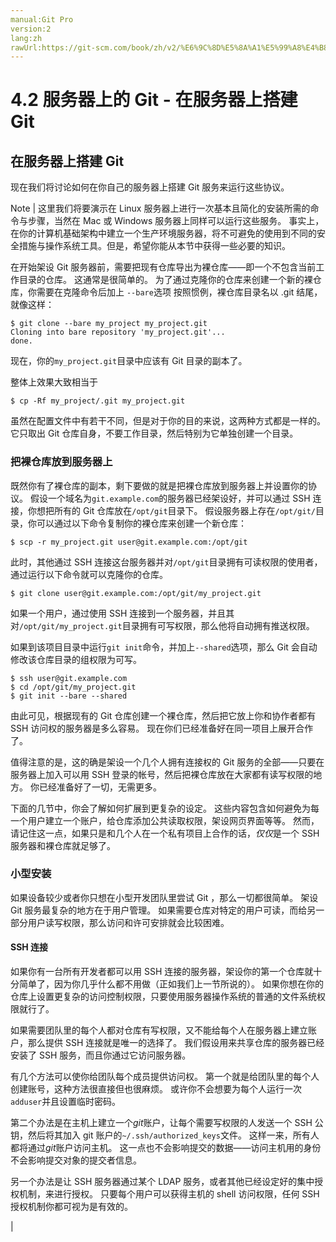 ```yaml
---
manual:Git Pro
version:2
lang:zh
rawUrl:https://git-scm.com/book/zh/v2/%E6%9C%8D%E5%8A%A1%E5%99%A8%E4%B8%8A%E7%9A%84-Git-%E5%9C%A8%E6%9C%8D%E5%8A%A1%E5%99%A8%E4%B8%8A%E6%90%AD%E5%BB%BA-Git
---
```



# 4.2 服务器上的 Git - 在服务器上搭建 Git

## 在服务器上搭建 Git<a name="r_git_on_the_server"></a>


现在我们将讨论如何在你自己的服务器上搭建 Git 服务来运行这些协议。



Note | 这里我们将要演示在 Linux 服务器上进行一次基本且简化的安装所需的命令与步骤，当然在 Mac 或 Windows 服务器上同样可以运行这些服务。 事实上，在你的计算机基础架构中建立一个生产环境服务器，将不可避免的使用到不同的安全措施与操作系统工具。但是，希望你能从本节中获得一些必要的知识。 




在开始架设 Git 服务器前，需要把现有仓库导出为裸仓库——即一个不包含当前工作目录的仓库。 这通常是很简单的。 为了通过克隆你的仓库来创建一个新的裸仓库，你需要在克隆命令后加上 `--bare`选项 按照惯例，裸仓库目录名以 .git 结尾，就像这样：



```
$ git clone --bare my_project my_project.git
Cloning into bare repository 'my_project.git'...
done.
```




现在，你的`my_project.git`目录中应该有 Git 目录的副本了。




整体上效果大致相当于



```
$ cp -Rf my_project/.git my_project.git
```




虽然在配置文件中有若干不同，但是对于你的目的来说，这两种方式都是一样的。 它只取出 Git 仓库自身，不要工作目录，然后特别为它单独创建一个目录。



### 把裸仓库放到服务器上<a name="r_bare_repo"></a>


既然你有了裸仓库的副本，剩下要做的就是把裸仓库放到服务器上并设置你的协议。 假设一个域名为`git.example.com`的服务器已经架设好，并可以通过 SSH 连接，你想把所有的 Git 仓库放在`/opt/git`目录下。 假设服务器上存在`/opt/git/`目录，你可以通过以下命令复制你的裸仓库来创建一个新仓库：



```
$ scp -r my_project.git user@git.example.com:/opt/git
```




此时，其他通过 SSH 连接这台服务器并对`/opt/git`目录拥有可读权限的使用者，通过运行以下命令就可以克隆你的仓库。



```
$ git clone user@git.example.com:/opt/git/my_project.git
```




如果一个用户，通过使用 SSH 连接到一个服务器，并且其对`/opt/git/my_project.git`目录拥有可写权限，那么他将自动拥有推送权限。




如果到该项目目录中运行`git init`命令，并加上`--shared`选项，那么 Git 会自动修改该仓库目录的组权限为可写。



```
$ ssh user@git.example.com
$ cd /opt/git/my_project.git
$ git init --bare --shared
```




由此可见，根据现有的 Git 仓库创建一个裸仓库，然后把它放上你和协作者都有 SSH 访问权的服务器是多么容易。 现在你们已经准备好在同一项目上展开合作了。




值得注意的是，这的确是架设一个几个人拥有连接权的 Git 服务的全部——只要在服务器上加入可以用 SSH 登录的帐号，然后把裸仓库放在大家都有读写权限的地方。 你已经准备好了一切，无需更多。




下面的几节中，你会了解如何扩展到更复杂的设定。 这些内容包含如何避免为每一个用户建立一个账户，给仓库添加公共读取权限，架设网页界面等等。 然而，请记住这一点，如果只是和几个人在一个私有项目上合作的话，*仅仅*是一个 SSH 服务器和裸仓库就足够了。




### 小型安装<a name="_小型安装"></a>


如果设备较少或者你只想在小型开发团队里尝试 Git ，那么一切都很简单。 架设 Git 服务最复杂的地方在于用户管理。 如果需要仓库对特定的用户可读，而给另一部分用户读写权限，那么访问和许可安排就会比较困难。



#### SSH 连接<a name="_ssh_连接"></a>


如果你有一台所有开发者都可以用 SSH 连接的服务器，架设你的第一个仓库就十分简单了，因为你几乎什么都不用做（正如我们上一节所说的）。 如果你想在你的仓库上设置更复杂的访问控制权限，只要使用服务器操作系统的普通的文件系统权限就行了。




如果需要团队里的每个人都对仓库有写权限，又不能给每个人在服务器上建立账户，那么提供 SSH 连接就是唯一的选择了。 我们假设用来共享仓库的服务器已经安装了 SSH 服务，而且你通过它访问服务器。




有几个方法可以使你给团队每个成员提供访问权。 第一个就是给团队里的每个人创建账号，这种方法很直接但也很麻烦。 或许你不会想要为每个人运行一次`adduser`并且设置临时密码。




第二个办法是在主机上建立一个*git*账户，让每个需要写权限的人发送一个 SSH 公钥，然后将其加入 git 账户的`~/.ssh/authorized_keys`文件。 这样一来，所有人都将通过*git*账户访问主机。 这一点也不会影响提交的数据——访问主机用的身份不会影响提交对象的提交者信息。




另一个办法是让 SSH 服务器通过某个 LDAP 服务，或者其他已经设定好的集中授权机制，来进行授权。 只要每个用户可以获得主机的 shell 访问权限，任何 SSH 授权机制你都可视为是有效的。




|


